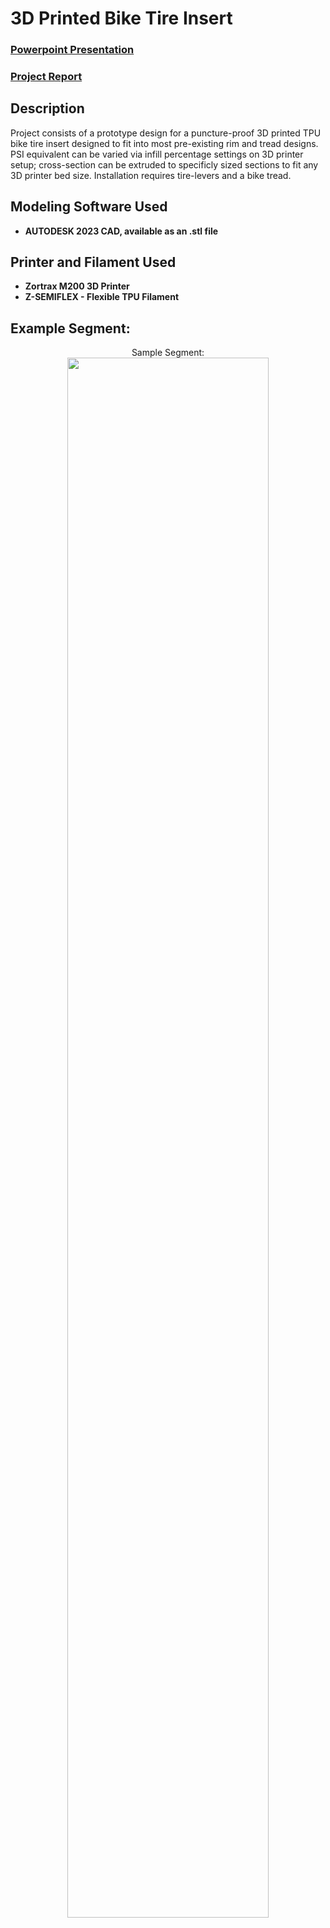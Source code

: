 <h1>3D Printed Bike Tire Insert</h1>

 ### [Powerpoint Presentation](LINKHERE)
 ### [Project Report](https://docs.google.com/document/d/1WL193E6f9bZAICc17r4Pe211YXnDHzqw/edit?usp=sharing&ouid=117059743814015081832&rtpof=true&sd=true)

<h2>Description</h2>
Project consists of a prototype design for a puncture-proof 3D printed TPU bike tire insert designed to fit into most pre-existing rim and tread designs. PSI equivalent can be varied via infill percentage settings on 3D printer setup; cross-section can be extruded to specificly sized sections to fit any 3D printer bed size. Installation requires tire-levers and a bike tread.
<br />


<h2>Modeling Software Used</h2>

- <b>AUTODESK 2023 CAD, available as an .stl file</b> 

<h2>Printer and Filament Used</h2>

- <b>Zortrax M200 3D Printer</b>
- <b>Z-SEMIFLEX - Flexible TPU Filament</b>

<h2>Example Segment:</h2>

<p align="center">
Sample Segment: <br/>
<img src="https://i.imgur.com/GJnh1Gc.png" height="80%" width="80%"/>
<br />

</p>

<!--
 ```diff
- text in red
+ text in green
! text in orange
# text in gray
@@ text in purple (and bold)@@
```
--!>

